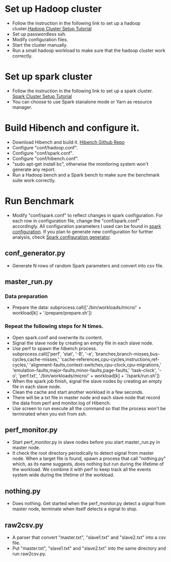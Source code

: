 # Set up Hadoop cluster
- Follow the instruction in the following link to set up a hadoop cluster.[Hadoop Cluster Setup Tutorial](https://www.linode.com/docs/databases/hadoop/how-to-install-and-set-up-hadoop-cluster)
- Set up passwordless ssh.
- Modify configuration files.
- Start the cluster manually.
- Run a small hadoop workload to make sure that the hadoop cluster work correctly.

# Set up spark cluster
- Follow the instruction in the following link to set up a spark cluster. [Spark Cluster Setup Tutorial](https://medium.com/ymedialabs-innovation/apache-spark-on-a-multi-node-cluster-b75967c8cb2b)
- You can choose to use Spark stanalone mode or Yarn as resource manager.

# Build Hibench and configure it.
- Download Hibench and build it. [Hibench Github Repo](https://github.com/Intel-bigdata/HiBench)
- Configure "conf/hadoop.conf".
- Configure "conf/spark.conf".
- Configure "conf/hibench.conf".
- "sudo apt-get install bc", otherwise the monitoring system won't generate any report.
- Run a Hadoop bench and a Spark bench to make sure the benchmark suite work correctly.

# Run Benchmark
- Modify "conf/spark.conf" to reflect changes in spark configuration. For each row in configuration file, change the "conf/spark.conf" accordingly. All configuration parameters I used can be found in [spark configuration](https://github.com/chaoqin-li1123/spark_experiment_chaoqin/blob/master/conf_chaoqin.csv). If you plan to generate new configuration for further analysis, check [Spark configuration generator](https://github.com/chaoqin-li1123/spark_experiment_chaoqin/blob/master/scripts/conf_generator.py).

## conf_generator.py
- Generate N rows of random Spark parameters and convert into csv file.

## master_run.py
### Data preparation
- Prepare the data: subprocess.call(['./bin/workloads/micro/' + workload[k] + '/prepare/prepare.sh'])
### Repeat the following steps for N times.
- Open spark.conf and overwrite its content.
- Signal the slave node by creating an empty file in each slave node.
- Use perf to spawn the hibench process.       
subprocess.call(['perf', 'stat', '-B', '-e', 'branches,branch-misses,bus-cycles,cache-misses,'
                                                     'cache-references,cpu-cycles,instructions,ref-cycles,'
                                                     'alignment-faults,context-switches,cpu-clock,cpu-migrations,'
                                                     'emulation-faults,major-faults,minor-faults,page-faults,'
                                                     'task-clock', '-o', 'perf.txt', './bin/workloads/micro/' + workload[k] +
                                                     '/spark/run.sh'])
 - When the spark job finish, signal the slave nodes by creating an empty file in each slave node.
 - Clean the cache and start another workload in a few seconds.
 - There will be a txt file in master node and each slave node that record the data from perf and monitor.log of Hibench.
 - Use screen to run execute all the command so that the process won't be terminated when you exit from ssh.
 
 ## perf_monitor.py
 - Start perf_monitor.py in slave nodes before you start master_run.py in master node.
 - It check the root directory periodically to detect signal from master node. When a target file is found, spawn a process that call "nothing.py" which, as its name suggests, does nothing but run during the lifetime of the workload. We combine it with perf to keep track all the events system wide during the lifetime of the workload.

## nothing.py
- Does nothing. Get started when the perf_monitor.py detect a signal from master node, terminate when itself detects a signal to stop.

## raw2csv.py
- A parser that convert "master.txt", "slave1.txt" and "slave2.txt" into a csv file.
- Put "master.txt", "slave1.txt" and "slave2.txt" into the same directory and run raw2csv.py.

 
 
 
                                                   



